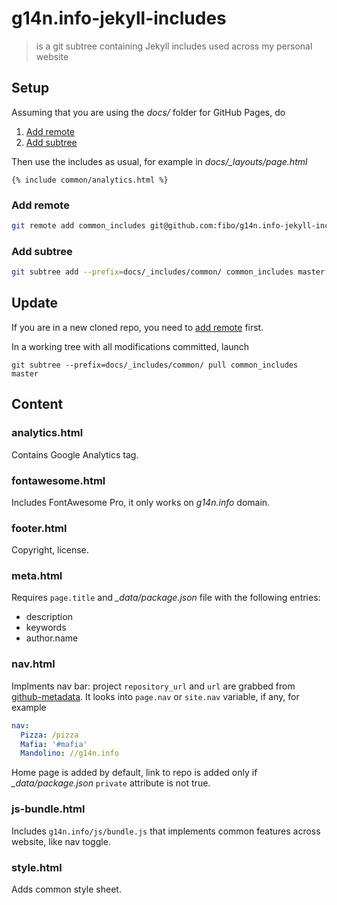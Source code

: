 # g14n.info-jekyll-includes

> is a git subtree containing Jekyll includes used across my personal website

## Setup

Assuming that you are using the *docs/* folder for GitHub Pages, do

1. [Add remote](#add-remote)
2. [Add subtree](#add-subtree)

Then use the includes as usual, for example in *docs/_layouts/page.html*

```
{% include common/analytics.html %}
```

### Add remote

```bash
git remote add common_includes git@github.com:fibo/g14n.info-jekyll-includes.git
```

### Add subtree

```bash
git subtree add --prefix=docs/_includes/common/ common_includes master
```

## Update

If you are in a new cloned repo, you need to [add remote](#add-remote) first.

In a working tree with all modifications committed, launch

```
git subtree --prefix=docs/_includes/common/ pull common_includes master
```

## Content

### analytics.html

Contains Google Analytics tag.

### fontawesome.html

Includes FontAwesome Pro, it only works on *g14n.info* domain.

### footer.html

Copyright, license.

### meta.html

Requires `page.title` and *_data/package.json* file with the following entries:

* description
* keywords
* author.name

### nav.html

Implments nav bar: project `repository_url` and `url` are grabbed from [github-metadata].
It looks into `page.nav` or `site.nav` variable, if any, for example

```yaml
nav:
  Pizza: /pizza
  Mafia: '#mafia'
  Mandolino: //g14n.info
```

Home page is added by default, link to repo is added only if *_data/package.json* `private` attribute is not true.

### js-bundle.html

Includes `g14n.info/js/bundle.js` that implements common features across
website, like nav toggle.

### style.html

Adds common style sheet.

[github-metadata]: https://github.com/jekyll/github-metadata "a.k.a. site.github"
